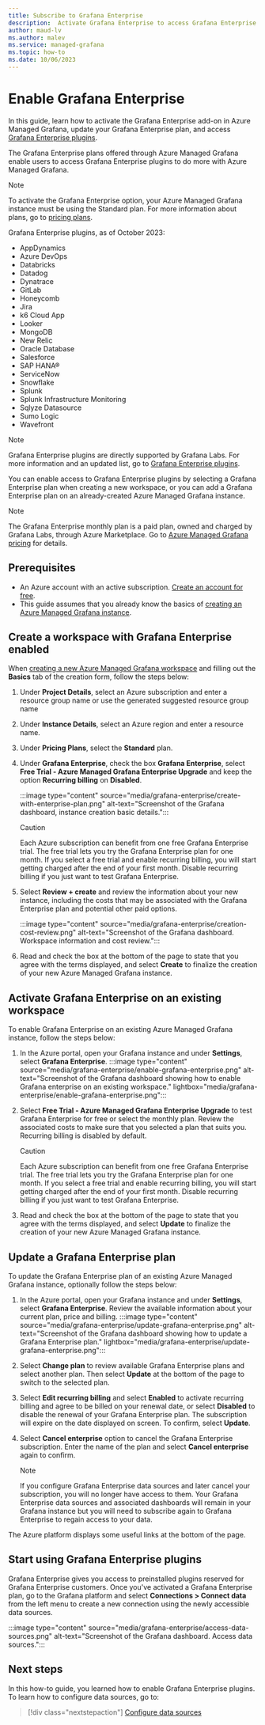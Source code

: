 ```yaml
---
title: Subscribe to Grafana Enterprise
description:  Activate Grafana Enterprise to access Grafana Enterprise plugins within Azure Managed Grafana
author: maud-lv
ms.author: malev
ms.service: managed-grafana
ms.topic: how-to 
ms.date: 10/06/2023
---
```


# Enable Grafana Enterprise

In this guide, learn how to activate the Grafana Enterprise add-on in Azure Managed Grafana, update your Grafana Enterprise plan, and access [Grafana Enterprise plugins](https://grafana.com/docs/plugins/).

The Grafana Enterprise plans offered through Azure Managed Grafana enable users to access Grafana Enterprise plugins to do more with Azure Managed Grafana.

>[!NOTE]
> To activate the Grafana Enterprise option, your Azure Managed Grafana instance must be using the Standard plan. For more information about plans, go to [pricing plans](overview.md#service-tiers).

Grafana Enterprise plugins, as of October 2023:

- AppDynamics
- Azure DevOps
- Databricks
- Datadog
- Dynatrace
- GitLab
- Honeycomb
- Jira
- k6 Cloud App
- Looker
- MongoDB
- New Relic
- Oracle Database
- Salesforce
- SAP HANA®
- ServiceNow
- Snowflake
- Splunk
- Splunk Infrastructure Monitoring
- Sqlyze Datasource
- Sumo Logic
- Wavefront

> [!NOTE]
> Grafana Enterprise plugins are directly supported by Grafana Labs. For more information and an updated list, go to [Grafana Enterprise plugins](https://grafana.com/docs/plugins/).

You can enable access to Grafana Enterprise plugins by selecting a Grafana Enterprise plan when creating a new workspace, or you can add a Grafana Enterprise plan on an already-created Azure Managed Grafana instance.

> [!NOTE]
> The Grafana Enterprise monthly plan is a paid plan, owned and charged by Grafana Labs, through Azure Marketplace. Go to [Azure Managed Grafana pricing](https://azure.microsoft.com/pricing/details/managed-grafana/) for details.

## Prerequisites

- An Azure account with an active subscription. [Create an account for free](https://azure.microsoft.com/free).
- This guide assumes that you already know the basics of [creating an Azure Managed Grafana instance](quickstart-managed-grafana-portal.md).

## Create a workspace with Grafana Enterprise enabled

When [creating a new Azure Managed Grafana workspace](quickstart-managed-grafana-portal.md) and filling out the **Basics** tab of the creation form, follow the steps below:

1. Under **Project Details**, select an Azure subscription and enter a resource group name or use the generated suggested resource group name
1. Under **Instance Details**, select an Azure region and enter a resource name.
1. Under **Pricing Plans**, select the **Standard** plan.
1. Under **Grafana Enterprise**, check the box **Grafana Enterprise**, select **Free Trial - Azure Managed Grafana Enterprise Upgrade** and keep the option **Recurring billing** on **Disabled**.

    :::image type="content" source="media/grafana-enterprise/create-with-enterprise-plan.png" alt-text="Screenshot of the Grafana dashboard, instance creation basic details.":::

    > [!CAUTION]
    > Each Azure subscription can benefit from one free Grafana Enterprise trial. The free trial lets you try the Grafana Enterprise plan for one month. If you select a free trial and enable recurring billing, you will start getting charged after the end of your first month. Disable recurring billing if you just want to test Grafana Enterprise.

1. Select **Review + create** and review the information about your new instance, including the costs that may be associated with the Grafana Enterprise plan and potential other paid options.

    :::image type="content" source="media/grafana-enterprise/creation-cost-review.png" alt-text="Screenshot of the Grafana dashboard. Workspace information and cost review.":::

1. Read and check the box at the bottom of the page to state that you agree with the terms displayed, and select **Create** to finalize the creation of your new Azure Managed Grafana instance.

## Activate Grafana Enterprise on an existing workspace

To enable Grafana Enterprise on an existing Azure Managed Grafana instance, follow the steps below:

  1. In the Azure portal, open your Grafana instance and under **Settings**, select **Grafana Enterprise**.
       :::image type="content" source="media/grafana-enterprise/enable-grafana-enterprise.png" alt-text="Screenshot of the Grafana dashboard showing how to enable Grafana enterprise on an existing workspace." lightbox="media/grafana-enterprise/enable-grafana-enterprise.png":::
  1. Select **Free Trial - Azure Managed Grafana Enterprise Upgrade** to test Grafana Enterprise for free or select the monthly plan. Review the associated costs to make sure that you selected a plan that suits you. Recurring billing is disabled by default.
        > [!CAUTION]
        > Each Azure subscription can benefit from one free Grafana Enterprise trial. The free trial lets you try the Grafana Enterprise plan for one month. If you select a free trial and enable recurring billing, you will start getting charged after the end of your first month. Disable recurring billing if you just want to test Grafana Enterprise.

  1. Read and check the box at the bottom of the page to state that you agree with the terms displayed, and select **Update** to finalize the creation of your new Azure Managed Grafana instance.

## Update a Grafana Enterprise plan

To update the Grafana Enterprise plan of an existing Azure Managed Grafana instance, optionally follow the steps below:

  1. In the Azure portal, open your Grafana instance and under **Settings**, select **Grafana Enterprise**. Review the available information about your current plan, price and billing.
    :::image type="content" source="media/grafana-enterprise/update-grafana-enterprise.png" alt-text="Screenshot of the Grafana dashboard showing how to update a Grafana Enterprise plan." lightbox="media/grafana-enterprise/update-grafana-enterprise.png":::
  1. Select **Change plan** to review available Grafana Enterprise plans and select another plan. Then select **Update** at the bottom of the page to switch to the selected plan.
  1. Select **Edit recurring billing** and select **Enabled** to activate recurring billing and agree to be billed on your renewal date, or select **Disabled** to disable the renewal of your Grafana Enterprise plan. The subscription will expire on the date displayed on screen. To confirm, select **Update**.
  1. Select **Cancel enterprise** option to cancel the Grafana Enterprise subscription. Enter the name of the plan and select **Cancel enterprise** again to confirm.

      > [!NOTE]
      > If you configure Grafana Enterprise data sources and later cancel your subscription, you will no longer have access to them. Your Grafana Enterprise data sources and associated dashboards will remain in your Grafana instance but you will need to subscribe again to Grafana Enterprise to regain access to your data.

The Azure platform displays some useful links at the bottom of the page.

## Start using Grafana Enterprise plugins

Grafana Enterprise gives you access to preinstalled plugins reserved for Grafana Enterprise customers. Once you've activated a Grafana Enterprise plan, go to the Grafana platform and select **Connections > Connect data** from the left menu to create a new connection using the newly accessible data sources.

:::image type="content" source="media/grafana-enterprise/access-data-sources.png" alt-text="Screenshot of the Grafana dashboard. Access data sources.":::

## Next steps

In this how-to guide, you learned how to enable Grafana Enterprise plugins. To learn how to configure data sources, go to:

> [!div class="nextstepaction"]
> [Configure data sources](how-to-data-source-plugins-managed-identity.md)
